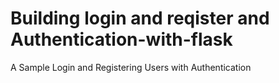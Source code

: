 # Building login and reqister and Authentication-with-flask
A Sample Login and Registering Users with Authentication
